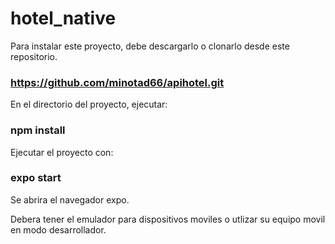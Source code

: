 # hotel_native

Para instalar este proyecto, debe descargarlo o clonarlo desde este repositorio.

### https://github.com/minotad66/apihotel.git

En el directorio del proyecto, ejecutar:

### npm install

Ejecutar el proyecto con: 

### expo start

Se abrira el navegador expo.

Debera tener el emulador para dispositivos moviles o utlizar su equipo movil en modo desarrollador.